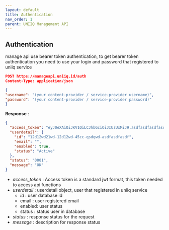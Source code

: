 ```yaml
---
layout: default
title: Authentication
nav_order: 1
parent: UNIIQ Management API
---
```


## Authentication

manage api use bearer token authentication, to get bearer token authentication you need to use your login and password that registered to uniiq service

```json
POST https://manageapi.uniiq.id/auth
Content-Type: application/json

{
"username": "(your content-provider / service-provider username)",
"password": "(your content-provider / service-provider password)"
}
```

**Response** :
```json
{
  "access_token": "eyJ0eXAiOiJKV1QiLCJhbGciOiJIUzUxMiJ9.asdfasdfasdfasdfasdf.-FSZGEFpHow33QWGINoAeEDt_YB-asdfasdfasdfasdfasdfasdf",
  "userdetail": {
    "id": "12d12wd21wd-12d12wd-45cc-qsdqwd-asdfasdfasdf",
    "email": "",
    "enabled": true,
    "status": "Active"
  },
  "status": "0001",
  "message": "OK"
}
```
- *access_token* : Access token is a standard jwt format, this token needed to access api functions
- *userdetail* : userdetail object, user that registered in uniiq service
	- *id*  : user database id
	- email : user registered email
	- enabled: user status
	- status : status user in database
- *status* : response status for the request
- *message* : description for response status